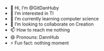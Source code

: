 - 👋 Hi, I’m @GitDanHuby
- 👀 I’m interested in TI
- 🌱 I’m currently learning computer science 
- 💞️ I’m looking to collaborate on Creation
- 📫 How to reach me nothing 
- 😄 Pronouns: DannHub
- ⚡ Fun fact: nothing moment

<!---
GitDanHuby/GitDanHuby is a ✨ special ✨ repository because its `README.md` (this file) appears on your GitHub profile.
You can click the Preview link to take a look at your changes.
--->
